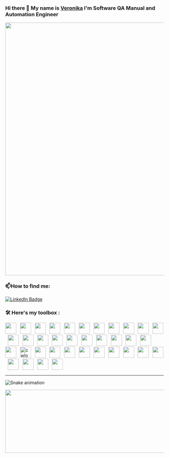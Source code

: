 

### Hi there 👋 My  name is [Veronika](https://www.linkedin.com/in/veronikasikoeva/) I'm Software QA Manual and Automation Engineer


<img src="https://user-images.githubusercontent.com/118790874/204936475-59bb73ce-49a8-44c4-9d9c-7b1f9f8cf96e.gif" width="800">

### :mailbox:How to find me:<div id="badges"> <a href="https://www.linkedin.com/in/veronikasikoeva/">
 
 <img src="https://img.shields.io/badge/LinkedIn-blue?style=for-the-badge&logo=linkedin&logoColor=white" alt="LinkedIn Badge"/> </a>
 
 ### :hammer_and_wrench: Here's my toolbox :

<img src="https://img.shields.io/badge/Python-FFD43B?style=for-the-badge&logo=python&logoColor=blue" height="35" /> &nbsp;
<img src="https://img.shields.io/badge/JavaScript-323330?style=for-the-badge&logo=javascript&logoColor=F7DF1E" height="35" /> &nbsp;
<img src="https://img.shields.io/badge/HTML5-E34F26?style=for-the-badge&logo=html5&logoColor=white" height="35" /> &nbsp;
<img src="https://img.shields.io/badge/CSS3-1572B6?style=for-the-badge&logo=css3&logoColor=white" height="35" /> &nbsp;
<img src="https://img.shields.io/badge/MySQL-005C84?style=for-the-badge&logo=mysql&logoColor=white" height="35" /> &nbsp;
<img src="https://img.shields.io/badge/Postman-FF6C37?style=for-the-badge&logo=Postman&logoColor=white" height="35" /> &nbsp;
<img src="https://img.shields.io/badge/Selenium-43B02A?style=for-the-badge&logo=Selenium&logoColor=white" height="35" /> &nbsp;
<img src="https://img.shields.io/badge/PyCharm-000000.svg?&style=for-the-badge&logo=PyCharm&logoColor=white" height="35" /> &nbsp;
<img src="https://img.shields.io/badge/WebStorm-000000?style=for-the-badge&logo=WebStorm&logoColor=white" height="35" /> &nbsp;
<img src="https://img.shields.io/badge/replit-667881?style=for-the-badge&logo=replit&logoColor=white" height="35" /> &nbsp;
<img src="https://img.shields.io/badge/Visual_Studio-5C2D91?style=for-the-badge&logo=visual%20studio&logoColor=white" height="35" /> &nbsp;
<img src="https://img.shields.io/badge/Android-3DDC84?style=for-the-badge&logo=android&logoColor=white" height="35" /> &nbsp;
<img src="https://img.shields.io/badge/Windows-0078D6?style=for-the-badge&logo=windows&logoColor=white" height="35" /> &nbsp;
<img src="https://img.shields.io/badge/iOS-000000?style=for-the-badge&logo=ios&logoColor=white" height="35" /> &nbsp;
<img src="https://img.shields.io/badge/mac%20os-000000?style=for-the-badge&logo=apple&logoColor=white" height="35" /> &nbsp;
<img src="https://img.shields.io/badge/Snyk-4C4A73?style=for-the-badge&logo=snyk&logoColor=white" height="35" /> &nbsp;
<img src="https://img.shields.io/badge/Lighthouse-F44B21?style=for-the-badge&logo=Lighthouse&logoColor=white" height="35" /> &nbsp;
<img src="https://img.shields.io/badge/Jira-0052CC?style=for-the-badge&logo=Jira&logoColor=white" height="35" /> &nbsp;
<img src="https://img.shields.io/badge/GitHub-100000?style=for-the-badge&logo=github&logoColor=white" height="35" /> &nbsp;
<img src="https://img.shields.io/badge/GIT-E44C30?style=for-the-badge&logo=git&logoColor=white" height="35" /> &nbsp;
<img src="https://img.shields.io/badge/windows%20terminal-4D4D4D?style=for-the-badge&logo=windows%20terminal&logoColor=white" height="35" /> &nbsp;
<img src="https://img.shields.io/badge/Node.js-339933?style=for-the-badge&logo=nodedotjs&logoColor=white" height="35" /> &nbsp;
<img src="https://img.shields.io/badge/Codewars-B1361E?style=for-the-badge&logo=Codewars&logoColor=white" alt="cwlogo" title="cw" height="35" /> &nbsp;
<img src="https://img.shields.io/badge/-Hackerrank-2EC866?style=for-the-badge&logo=HackerRank&logoColor=white" height="35" /> &nbsp;
<img src="https://img.shields.io/badge/-Sololearn-3a464b?style=for-the-badge&logo=Sololearn&logoColor=white" height="35" /> &nbsp;
<img src="https://img.shields.io/badge/Stack_Overflow-FE7A16?style=for-the-badge&logo=stack-overflow&logoColor=white" height="35" /> &nbsp;
<img src="https://img.shields.io/badge/Slack-4A154B?style=for-the-badge&logo=slack&logoColor=white" height="35" /> &nbsp;
<img src="https://img.shields.io/badge/Zoom-2D8CFF?style=for-the-badge&logo=zoom&logoColor=white" height="35" /> &nbsp;
<img src="https://img.shields.io/badge/VirtualBox-21416b?style=for-the-badge&logo=VirtualBox&logoColor=white" height="35" /> &nbsp;
<img src="https://img.shields.io/badge/sublime_text-%23575757.svg?&style=for-the-badge&logo=sublime-text&logoColor=important" height="35" /> &nbsp;
<img src="https://img.shields.io/badge/Notepad++-90E59A.svg?style=for-the-badge&logo=notepad%2B%2B&logoColor=black" height="35" /> &nbsp;
<img src="https://img.shields.io/badge/Google_chrome-4285F4?style=for-the-badge&logo=Google-chrome&logoColor=white" height="35" /> &nbsp;
<img src="https://img.shields.io/badge/Firefox_Browser-FF7139?style=for-the-badge&logo=Firefox-Browser&logoColor=white" height="35" /> &nbsp;
<img src="https://img.shields.io/badge/Microsoft_Edge-0078D7?style=for-the-badge&logo=Microsoft-edge&logoColor=white" height="35" /> &nbsp;
<img src="https://img.shields.io/badge/Opera-FF1B2D?style=for-the-badge&logo=Opera&logoColor=white" height="35" /> &nbsp;
<img src="https://img.shields.io/badge/Safari-FF1B2D?style=for-the-badge&logo=Safari&logoColor=white" height="35" /> &nbsp;

<hr> 

![Snake animation](https://github.com/thepiyushmalhotra/thepiyushmalhotra/blob/output/github-contribution-grid-snake.svg)


 <img src="https://media.giphy.com/media/QpVUMRUJGokfqXyfa1/giphy.gif" width="1000" height="200"/>
  </div>

